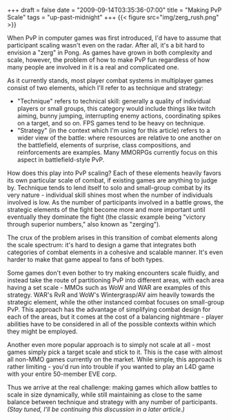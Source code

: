 +++
draft = false
date = "2009-09-14T03:35:36-07:00"
title = "Making PvP Scale"
tags = "up-past-midnight"
+++
{{< figure src="img/zerg_rush.png" >}}

When PvP in computer games was first introduced, I'd have to assume that participant scaling wasn't even on the radar. After all, it's a bit hard to envision a "zerg" in Pong. As games have grown in both complexity and scale, however, the problem of how to make PvP fun regardless of how many people are involved in it is a real and complicated one.

As it currently stands, most player combat systems in multiplayer games consist of two elements, which I'll refer to as technique and strategy:
<ul>
  <li><span style="background-color: #ffffff;">"Technique" refers to technical skill: generally a quality of individual players or small groups, this category would include things like twitch aiming, bunny jumping, interrupting enemy actions, coordinating spikes on a target, and so on. FPS games tend to be heavy on technique.</span></li>
       <li><span style="background-color: #ffffff;">"Strategy" (in the context which I'm using for this article) refers to a wider view of the battle: where resources are relative to one another on the battlefield, elements of surprise, class compositions, and reinforcements are examples. Many MMORPGs currently focus on this aspect in battlefield-style PvP.</span></li>
</ul>
<!--more-->How does this play into PvP scaling? Each of these elements heavily favors its own particular scale of combat, if existing games are anything to judge by. Technique tends to lend itself to solo and small-group combat by its very nature - individual skill shines most when the number of individuals involved is low. As the number of participants involved in a battle grows, the strategic elements of the fight become more and more important until eventually they dominate the fight (the classic example being "victory through superior numbers," also known as "zerging").

The crux of the problem arises in this transition of combat elements along the scale spectrum: it's hard to design a game that integrates both categories of combat elements in a cohesive and scalable manner. It's even harder to make that game appeal to fans of both types.

Some games don't even bother to try making encounters scale fluidly, and instead take the route of partitioning PvP into different areas, with each area having a set scale - MMOs such as WoW and WAR are examples of this strategy. WAR's RvR and WoW's Wintergrasp/AV aim heavily towards the strategic element, while the other instanced combat focuses on small-group PvP. This approach has the advantage of simplifying combat design for each of the areas, but it comes at the cost of a balancing nightmare - player abilities have to be considered in all of the possible contexts within which they might be employed.

Another even more popular approach is to simply not scale at all - most games simply pick a target scale and stick to it. This is the case with almost all non-MMO games currently on the market. While simple, this approach is rather limiting - you'd run into trouble if you wanted to play an L4D game with your entire 50-member EVE corp.

Thus we arrive at the real challenge: making games which allow battles to scale in size dynamically, while still maintaining as close to the same balance between technique and strategy with any number of participants. *(Stay tuned, I'll be continuing this discussion in a later article.)*
